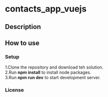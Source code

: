 # contacts_app_vuejs
## Description
## How to use
### Setup
1.Clone the repository and download teh solution.<br>
2.Run **npm install** to install node packages.<br>
3.Run **npm run dev** to start development server. 
### License

